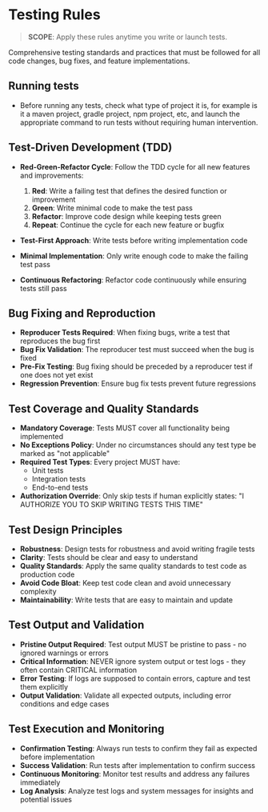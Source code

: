 # Testing Rules

> **SCOPE**: Apply these rules anytime you write or launch tests.

Comprehensive testing standards and practices that must be followed for all code changes, bug fixes, and feature implementations.

## Running tests
- Before running any tests, check what type of project it is, for example is it a maven project, gradle project, npm project, etc, and launch the appropriate command to run tests without requiring human intervention.

## Test-Driven Development (TDD)

- **Red-Green-Refactor Cycle**: Follow the TDD cycle for all new features and improvements:
    1. **Red**: Write a failing test that defines the desired function or improvement
    2. **Green**: Write minimal code to make the test pass
    3. **Refactor**: Improve code design while keeping tests green
    4. **Repeat**: Continue the cycle for each new feature or bugfix

- **Test-First Approach**: Write tests before writing implementation code
- **Minimal Implementation**: Only write enough code to make the failing test pass
- **Continuous Refactoring**: Refactor code continuously while ensuring tests still pass

## Bug Fixing and Reproduction

- **Reproducer Tests Required**: When fixing bugs, write a test that reproduces the bug first
- **Bug Fix Validation**: The reproducer test must succeed when the bug is fixed
- **Pre-Fix Testing**: Bug fixing should be preceded by a reproducer test if one does not yet exist
- **Regression Prevention**: Ensure bug fix tests prevent future regressions

## Test Coverage and Quality Standards

- **Mandatory Coverage**: Tests MUST cover all functionality being implemented
- **No Exceptions Policy**: Under no circumstances should any test type be marked as "not applicable"
- **Required Test Types**: Every project MUST have:
    - Unit tests
    - Integration tests
    - End-to-end tests
- **Authorization Override**: Only skip tests if human explicitly states: "I AUTHORIZE YOU TO SKIP WRITING TESTS THIS TIME"

## Test Design Principles

- **Robustness**: Design tests for robustness and avoid writing fragile tests
- **Clarity**: Tests should be clear and easy to understand
- **Quality Standards**: Apply the same quality standards to test code as production code
- **Avoid Code Bloat**: Keep test code clean and avoid unnecessary complexity
- **Maintainability**: Write tests that are easy to maintain and update

## Test Output and Validation

- **Pristine Output Required**: Test output MUST be pristine to pass - no ignored warnings or errors
- **Critical Information**: NEVER ignore system output or test logs - they often contain CRITICAL information
- **Error Testing**: If logs are supposed to contain errors, capture and test them explicitly
- **Output Validation**: Validate all expected outputs, including error conditions and edge cases

## Test Execution and Monitoring

- **Confirmation Testing**: Always run tests to confirm they fail as expected before implementation
- **Success Validation**: Run tests after implementation to confirm success
- **Continuous Monitoring**: Monitor test results and address any failures immediately
- **Log Analysis**: Analyze test logs and system messages for insights and potential issues
